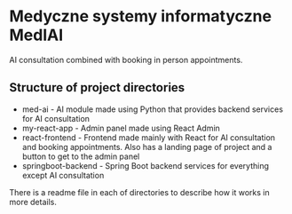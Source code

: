 # Medyczne systemy informatyczne MedlAI
AI consultation combined with booking in person appointments.
## Structure of project directories
- med-ai - AI module made using Python that provides backend services for AI consultation
- my-react-app - Admin panel made using React Admin
- react-frontend - Frontend made mainly with React for AI consultation and booking appointments. Also has a landing page of project and a button to get to the admin panel
- springboot-backend - Spring Boot backend services for everything except AI consultation

There is a readme file in each of directories to describe how it works in more details.
